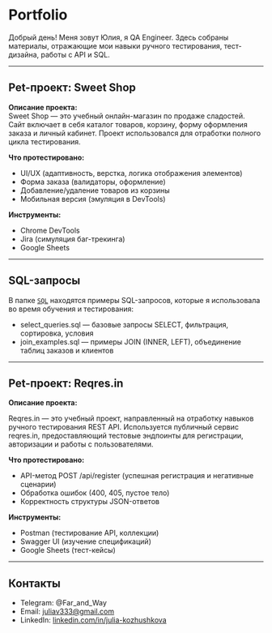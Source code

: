 # Portfolio
Добрый день! Меня зовут Юлия, я QA Engineer. Здесь собраны материалы, отражающие мои навыки ручного тестирования, тест-дизайна, работы с API и SQL.

---

## Pet-проект: Sweet Shop

**Описание проекта:**  
Sweet Shop — это учебный онлайн-магазин по продаже сладостей. Сайт включает в себя каталог товаров, корзину, форму оформления заказа и личный кабинет. Проект использовался для отработки полного цикла тестирования.

**Что протестировано:**
- UI/UX (адаптивность, верстка, логика отображения элементов)
- Форма заказа (валидаторы, оформление)
- Добавление/удаление товаров из корзины
- Мобильная версия (эмуляция в DevTools)

**Инструменты:**
- Chrome DevTools
- Jira (симуляция баг-трекинга)
- Google Sheets


---

## SQL-запросы

В папке [`SQL`](SQL/) находятся примеры SQL-запросов, которые я использовала во время обучения и тестирования:

- select_queries.sql — базовые запросы SELECT, фильтрация, сортировка, условия
- join_examples.sql — примеры JOIN (INNER, LEFT), объединение таблиц заказов и клиентов

---

## Pet-проект: Reqres.in

**Описание проекта:**

Reqres.in — это учебный проект, направленный на отработку навыков ручного тестирования REST API. Используется публичный сервис reqres.in, предоставляющий тестовые эндпоинты для регистрации, авторизации и работы с пользователями.

**Что протестировано:**
- API-метод POST /api/register (успешная регистрация и негативные сценарии)
- Обработка ошибок (400, 405, пустое тело)
- Корректность структуры JSON-ответов

**Инструменты:**
- Postman (тестирование API, коллекции)
- Swagger UI (изучение спецификаций)
- Google Sheets (тест-кейсы)


---

## Контакты

- Telegram: @Far_and_Way  
- Email: juliav333@gmail.com
- LinkedIn: [linkedin.com/in/julia-kozhushkova](https://www.linkedin.com/in/julia-kozhushkova/)

